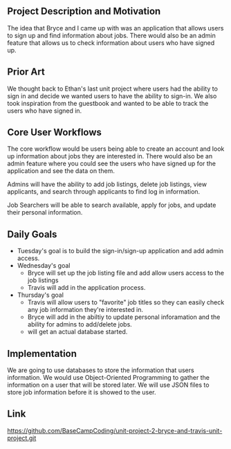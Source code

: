 ## Project Description and Motivation
The idea that Bryce and I came up with was an application that allows users to sign up and find information about jobs. There would also be an admin feature that allows us to check information about users who have signed up. 

## Prior Art
We thought back to Ethan's last unit project where users had the ability to sign in and decide we wanted users to have the ability to sign-in. We also took inspiration from the guestbook and wanted to be able to track the users who have signed in.

## Core User Workflows
The core workflow would be users being able to create an account and look up information about jobs they are interested in. There would also be an admin feature where you could see the users who have signed up for the application and see the data on them.

Admins will have the ability to add job listings, delete job listings, view applicants, and search through applicants to find log in information.

Job Searchers will be able to search available, apply for jobs, and update their personal information. 

## Daily Goals
- Tuesday's goal is to build the sign-in/sign-up application and add admin access. 
- Wednesday's goal 
    - Bryce will set up the job listing file and add allow users access to the job listings
    - Travis will  add in the application process.
- Thursday's goal 
    - Travis will allow users to "favorite" job titles so they can easily check any job information they're interested in.
    - Bryce will add in the abiltiy to update personal inforamation and the ability for admins to add/delete jobs.
    -  will get an actual database started.

## Implementation
We are going to use databases to store the information that users information. We would use Object-Oriented Programming to gather the information on a user that will be stored later. We will use JSON files to store job information before it is showed to the user.

## Link
https://github.com/BaseCampCoding/unit-project-2-bryce-and-travis-unit-project.git